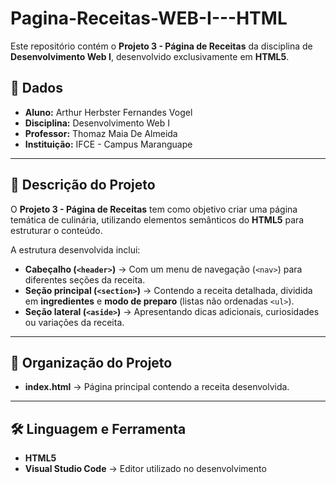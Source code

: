 # Pagina-Receitas-WEB-I---HTML

Este repositório contém o **Projeto 3 - Página de Receitas** da disciplina de **Desenvolvimento Web I**, desenvolvido exclusivamente em **HTML5**.

## 📌 Dados
- **Aluno:** Arthur Herbster Fernandes Vogel  
- **Disciplina:** Desenvolvimento Web I  
- **Professor:** Thomaz Maia De Almeida  
- **Instituição:** IFCE - Campus Maranguape  

---

## 📘 Descrição do Projeto

O **Projeto 3 - Página de Receitas** tem como objetivo criar uma página temática de culinária, utilizando elementos semânticos do **HTML5** para estruturar o conteúdo.  

A estrutura desenvolvida inclui:  
* **Cabeçalho (`<header>`)** → Com um menu de navegação (`<nav>`) para diferentes seções da receita.  
* **Seção principal (`<section>`)** → Contendo a receita detalhada, dividida em **ingredientes** e **modo de preparo** (listas não ordenadas `<ul>`).  
* **Seção lateral (`<aside>`)** → Apresentando dicas adicionais, curiosidades ou variações da receita.  

---

## 📂 Organização do Projeto

* **index.html** → Página principal contendo a receita desenvolvida.  

---

## 🛠️ Linguagem e Ferramenta

* **HTML5**  
* **Visual Studio Code** → Editor utilizado no desenvolvimento  
